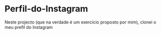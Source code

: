 # Perfil-do-Instagram
 Neste projecto (que na verdade é um exercício proposto por mim), clonei o meu prefil do Instagram
